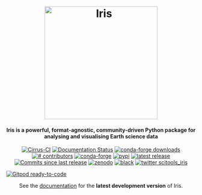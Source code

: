 <h1 align="center">
  <a href="https://scitools-iris.readthedocs.io/en/latest/">
   <img src="https://scitools-iris.readthedocs.io/en/latest/_static/iris-logo-title.png" alt="Iris" width="300"></a><br>
</h1>


<h4 align="center">
    Iris is a powerful, format-agnostic, community-driven Python package for
    analysing and visualising Earth science data
</h4>

<p align="center">
<a href="https://cirrus-ci.com/github/SciTools/iris">
<img src="https://api.cirrus-ci.com/github/SciTools/iris.svg?branch=master"
     alt="Cirrus-CI" /></a>
<a href="https://scitools-iris.readthedocs.io/en/latest/?badge=latest">
<img src="https://readthedocs.org/projects/scitools-iris/badge/?version=latest"
     alt="Documentation Status" /></a>
<a href="https://anaconda.org/conda-forge/iris">
<img src="https://img.shields.io/conda/dn/conda-forge/iris.svg"
     alt="conda-forge downloads" /></a>
<a href="https://github.com/SciTools/iris/graphs/contributors">
<img src="https://img.shields.io/github/contributors/SciTools/iris.svg"
     alt="# contributors" /></a>
<a href="https://anaconda.org/conda-forge/iris">
<img src="https://img.shields.io/conda/v/conda-forge/iris?color=orange&label=conda-forge%7Ciris"
     alt="conda-forge" /></a>
<a href="https://pypi.org/project/scitools-iris">
<img src="https://img.shields.io/pypi/v/scitools-iris?color=orange&label=pypi%7Cscitools-iris"
     alt="pypi" /></a>
<a href="https://github.com/SciTools/iris/releases">
<img src="https://img.shields.io/github/v/release/scitools/iris"
     alt="latest release" /></a>
<a href="https://github.com/SciTools/iris/commits/master">
<img src="https://img.shields.io/github/commits-since/SciTools/iris/latest.svg"
     alt="Commits since last release" /></a>
<a href="https://zenodo.org/badge/latestdoi/5312648">
<img src="https://zenodo.org/badge/5312648.svg"
     alt="zenodo" /></a>
<a href="https://github.com/psf/black">
<img src="https://img.shields.io/badge/code%20style-black-000000.svg"
     alt="black" /></a>
<a href="https://twitter.com/scitools_iris">
<img src="https://img.shields.io/twitter/follow/scitools_iris?color=yellow&label=twitter%7Cscitools_iris&logo=twitter&style=plastic"
     alt="twitter scitools_iris" /></a>
</p>

[![Gitpod ready-to-code](https://img.shields.io/badge/Gitpod-ready--to--code-blue?logo=gitpod)](https://gitpod.io/#https://github.com/SciTools/iris)

<p align="center">
See the <a href="https://scitools-iris.readthedocs.io/en/latest/">documentation</a> for the <b>latest development version</b> of Iris.
</P>
